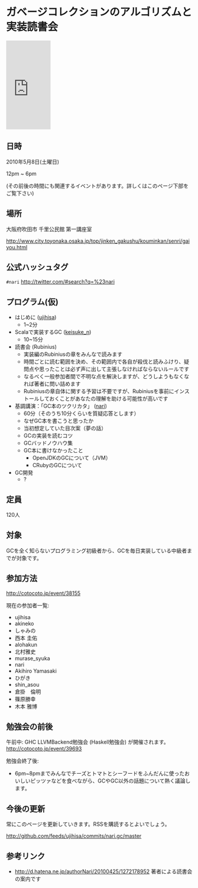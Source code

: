 # ガベージコレクションのアルゴリズムと実装読書会

<iframe src="http://rcm-jp.amazon.co.jp/e/cm?lt1=_blank&bc1=000000&IS2=1&bg1=FFFFFF&fc1=000000&lc1=0000FF&t=2007-01-22&o=9&p=8&l=as1&m=amazon&f=ifr&md=1X69VDGQCMF7Z30FM082&asins=4798025623" style="width:120px;height:240px;" scrolling="no" marginwidth="0" marginheight="0" frameborder="0"></iframe>

## 日時

2010年5月8日(土曜日)

12pm ~ 6pm

(その前後の時間にも関連するイベントがあります。詳しくはこのページ下部をご覧下さい)

## 場所

大阪府吹田市 千里公民館 第一講座室

<http://www.city.toyonaka.osaka.jp/top/jinken_gakushu/kouminkan/senri/gaiyou.html>

## 公式ハッシュタグ

`#nari`
<http://twitter.com/#search?q=%23nari>

## プログラム(仮)

* はじめに ([ujihisa](http://twitter.com/ujm))
    * 1~2分
* Scalaで実装するGC ([keisuke\_n](http://twitter.com/keisuke_n))
    * 10~15分
* 読書会 (Rubinius)
    * 実装編のRubiniusの章をみんなで読みます
    * 時間ごとに読む範囲を決め、その範囲内で各自が殺伐と読みふけり、疑問点や思ったことは必ず声に出して主張しなければならないルールです
    * なるべく一般参加者間で不明な点を解決しますが、どうしようもなくなれば著者に問い詰めます
    * Rubiniusの章自体に関する予習は不要ですが、Rubiniusを事前にインストールしておくことがあなたの理解を助ける可能性が高いです
* 基調講演：「GC本のツクリカタ」 ([nari](http://twitter.com/nari3))
    * 60分（そのうち10分くらいを質疑応答とします）
    * なぜGC本を書こうと思ったか
    * 当初想定していた目次案（夢の話）
    * GCの実装を読むコツ
    * GCバッドノウハウ集
    * GC本に書けなかったこと
      * OpenJDKのGCについて（JVM）
      * CRubyのGCについて
* GC開発
    * ?

## 定員

120人

## 対象

GCを全く知らないプログラミング初級者から、GCを毎日実装している中級者までが対象です。

## 参加方法

<http://cotocoto.jp/event/38155>

現在の参加者一覧:

* ujihisa
* akineko
* しゃみの
* 西本 圭佑
* alohakun
* 北村雅史
* murase\_syuka
* nari
* Akihiro Yamasaki
* ひがき
* shin\_asou
* 倉掛　倫明
* 篠原勝幸
* 木本 雅博

## 勉強会の前後

午前中: GHC LLVMBackend勉強会 (Haskell勉強会) が開催されます。 <http://cotocoto.jp/event/39693>

勉強会終了後:

* 6pm~8pmまでみんなでチーズとトマトとシーフードをふんだんに使ったおいしいピッツァなどを食べながら、GCやGC以外の話題について熱く議論します。

## 今後の更新

常にこのページを更新していきます。RSSを購読するとよいでしょう。

<http://github.com/feeds/ujihisa/commits/nari.gc/master>

## 参考リンク

* <http://d.hatena.ne.jp/authorNari/20100425/1272178952> 著者による読書会の案内です

